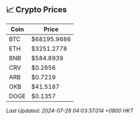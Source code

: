 ## 📈 Crypto Prices

| Coin | Price |
| ---- | ----- |
| BTC | $68195.9686 |
| ETH | $3251.2778 |
| BNB | $584.8939 |
| CRV | $0.2656 |
| ARB | $0.7219 |
| OKB | $41.5187 |
| DOGE | $0.1357 |

_Last Updated: 2024-07-28 04:03:37.014 +0800 HKT_